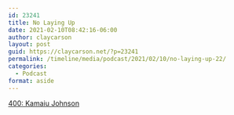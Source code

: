 ```yaml
---
id: 23241
title: No Laying Up
date: 2021-02-10T08:42:16-06:00
author: claycarson
layout: post
guid: https://claycarson.net/?p=23241
permalink: /timeline/media/podcast/2021/02/10/no-laying-up-22/
categories:
  - Podcast
format: aside
---
```

<div class="media-details"><a href="">400: Kamaiu Johnson</a></div>

<div class="media-creator"></div>

<div class="media-rating"></div>